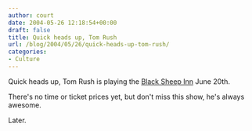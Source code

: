 ```yaml
---
author: court
date: 2004-05-26 12:18:54+00:00
draft: false
title: Quick heads up, Tom Rush
url: /blog/2004/05/26/quick-heads-up-tom-rush/
categories:
- Culture
---
```


Quick heads up, Tom Rush is playing the [Black Sheep Inn](http://www.theblacksheepinn.com/) June 20th.

There's no time or ticket prices yet, but don't miss this show, he's always awesome.

Later.
